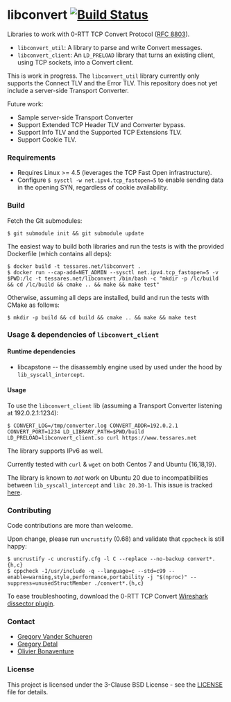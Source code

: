# libconvert [![Build Status](https://travis-ci.com/Tessares/libconvert.svg?branch=master)](https://travis-ci.com/Tessares/libconvert)

Libraries to work with 0-RTT TCP Convert Protocol ([RFC 8803](https://datatracker.ietf.org/doc/draft-ietf-tcpm-converters)).
* `libconvert_util`: A library to parse and write Convert messages.
* `libconvert_client`: An `LD_PRELOAD` library that turns an existing client, using TCP sockets, into a Convert client.

This is work in progress. The `libconvert_util` library currently only supports the Connect TLV and the Error TLV. This repository does not yet include a server-side Transport Converter.

Future work:
* Sample server-side Transport Converter
* Support Extended TCP Header TLV and Converter bypass.
* Support Info TLV and the Supported TCP Extensions TLV.
* Support Cookie TLV.

### Requirements

* Requires Linux >= 4.5 (leverages the TCP Fast Open infrastructure).
* Configure `$ sysctl -w net.ipv4.tcp_fastopen=5` to enable sending data in the opening SYN, regardless of cookie availability.

### Build

Fetch the Git submodules:
```
$ git submodule init && git submodule update
```

The easiest way to build both libraries and run the tests is with the provided Dockerfile (which contains all deps):
```
$ docker build -t tessares.net/libconvert .
$ docker run --cap-add=NET_ADMIN --sysctl net.ipv4.tcp_fastopen=5 -v $PWD:/lc -t tessares.net/libconvert /bin/bash -c "mkdir -p /lc/build && cd /lc/build && cmake .. && make && make test"
```

Otherwise, assuming all deps are installed, build and run the tests with CMake as follows:
```
$ mkdir -p build && cd build && cmake .. && make && make test
```

### Usage & dependencies of `libconvert_client`

#### Runtime dependencies

 * libcapstone -- the disassembly engine used by used under the hood by `lib_syscall_intercept`.

#### Usage

To use the `libconvert_client` lib (assuming a Transport Converter listening at 192.0.2.1:1234):
```
$ CONVERT_LOG=/tmp/converter.log CONVERT_ADDR=192.0.2.1 CONVERT_PORT=1234 LD_LIBRARY_PATH=$PWD/build LD_PRELOAD=libconvert_client.so curl https://www.tessares.net
```

The library supports IPv6 as well.

Currently tested with `curl` & `wget` on both Centos 7 and Ubuntu {16,18,19}.

The library is known to *not* work on Ubuntu 20 due to incompatibilities between `lib_syscall_intercept` and `libc 20.30-1`. This issue is tracked [here](https://github.com/pmem/syscall_intercept/issues/97).

### Contributing

Code contributions are more than welcome.

Upon change, please run `uncrustify` (0.68) and validate that `cppcheck` is still happy:
```
$ uncrustify -c uncrustify.cfg -l C --replace --no-backup convert*.{h,c}
$ cppcheck -I/usr/include -q --language=c --std=c99 --enable=warning,style,performance,portability -j "$(nproc)" --suppress=unusedStructMember ./convert*.{h,c}
```

To ease troubleshooting, download the 0-RTT TCP Convert [Wireshark dissector plugin](https://github.com/Tessares/convert-wireshark-dissector).

### Contact

* [Gregory Vander Schueren](mailto:gregory.vanderschueren@tessares.net)
* [Gregory Detal](mailto:gregory.detal@tessares.net)
* [Olivier Bonaventure](mailto:olivier.bonaventure@tessares.net)

### License

This project is licensed under the 3-Clause BSD License - see the
[LICENSE](LICENSE) file for details.
